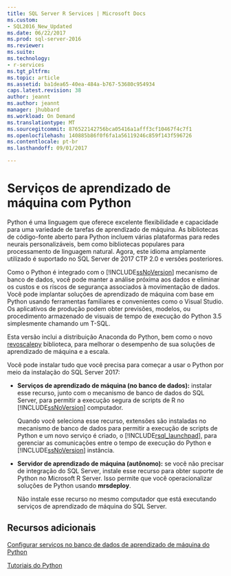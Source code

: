 ```yaml
---
title: SQL Server R Services | Microsoft Docs
ms.custom:
- SQL2016_New_Updated
ms.date: 06/22/2017
ms.prod: sql-server-2016
ms.reviewer: 
ms.suite: 
ms.technology:
- r-services
ms.tgt_pltfrm: 
ms.topic: article
ms.assetid: ba1dea65-40ea-484a-b767-53680c954934
caps.latest.revision: 38
author: jeannt
ms.author: jeannt
manager: jhubbard
ms.workload: On Demand
ms.translationtype: MT
ms.sourcegitcommit: 876522142756bca05416a1afff3cf10467f4c7f1
ms.openlocfilehash: 140885b86f0f6fa1a56119246c859f143f596726
ms.contentlocale: pt-br
ms.lasthandoff: 09/01/2017

---
```

# <a name="machine-learning-services-with-python"></a>Serviços de aprendizado de máquina com Python

Python é uma linguagem que oferece excelente flexibilidade e capacidade para uma variedade de tarefas de aprendizado de máquina. As bibliotecas de código-fonte aberto para Python incluem várias plataformas para redes neurais personalizáveis, bem como bibliotecas populares para processamento de linguagem natural. Agora, este idioma amplamente utilizado é suportado no SQL Server de 2017 CTP 2.0 e versões posteriores.

Como o Python é integrado com o [!INCLUDE[ssNoVersion](../../includes/ssnoversion-md.md)] mecanismo de banco de dados, você pode manter a análise próxima aos dados e eliminar os custos e os riscos de segurança associados à movimentação de dados.  Você pode implantar soluções de aprendizado de máquina com base em Python usando ferramentas familiares e convenientes como o Visual Studio. Os aplicativos de produção podem obter previsões, modelos, ou procedimento armazenado de visuais de tempo de execução do Python 3.5 simplesmente chamando um T-SQL.

Esta versão inclui a distribuição Anaconda do Python, bem como o novo [revoscalepy](../python/what-is-revoscalepy.md) biblioteca, para melhorar o desempenho de sua soluções de aprendizado de máquina e a escala.

Você pode instalar tudo que você precisa para começar a usar o Python por meio da instalação do SQL Server 2017:

+ **Serviços de aprendizado de máquina (no banco de dados):** instalar esse recurso, junto com o mecanismo de banco de dados do SQL Server, para permitir a execução segura de scripts de R no [!INCLUDE[ssNoVersion](../../includes/ssnoversion-md.md)] computador.
  
     Quando você seleciona esse recurso, extensões são instaladas no mecanismo de banco de dados para permitir a execução de scripts de Python e um novo serviço é criado, o [!INCLUDE[rsql_launchpad](../../includes/rsql-launchpad-md.md)], para gerenciar as comunicações entre o tempo de execução do Python e [!INCLUDE[ssNoVersion](../../includes/ssnoversion-md.md)] instância.

+ **Servidor de aprendizado de máquina (autônomo):** se você não precisar de integração do SQL Server, instale esse recurso para obter suporte de Python no Microsoft R Server. Isso permite que você operacionalizar soluções de Python usando **mrsdeploy**.
  
     Não instale esse recurso no mesmo computador que está executando serviços de aprendizado de máquina do SQL Server.


## <a name="additional-resources"></a>Recursos adicionais

[Configurar serviços no banco de dados de aprendizado de máquina do Python](setup-python-machine-learning-services.md)

[Tutoriais do Python](../tutorials/sql-server-python-tutorials.md)


